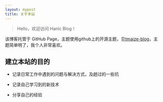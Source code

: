 ```yaml
---
layout: mypost
title: 关于本站
---
```


> Hello，欢迎访问 Hanlc Blog！

该博客托管于 GitHub Page，主题使用github上的开源主题，见[tmaize-blog](https://github.com/TMaize/tmaize-blog)，主题简单明了，我个人非常喜欢。

## 建立本站的目的

- 记录日常工作中遇到的问题与解决方式，及趟过的一些坑

- 记录自己学习到的新技术

- 分享自己的经验

